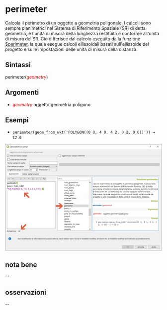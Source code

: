 # perimeter

Calcola il perimetro di un oggetto a geometria poligonale. I calcoli sono sempre planimetrici nel Sistema di Riferimento Spaziale (SR) di detta geometria, e l'unità di misura della lunghezza restituita è conforme all'unità di misura del SR. Ciò differisce dal calcolo eseguito dalla funzione [\$perimeter]($perimeter.html), la quale esegue calcoli ellissoidali basati sull'ellissoide del progetto e sulle impostazioni delle unità di misura della distanza.

## Sintassi

perimeter(_<span style="color:red;">geometry</span>_)

## Argomenti

* _<span style="color:red;">geometry</span>_ oggetto geometria poligono

## Esempi

* `perimeter(geom_from_wkt('POLYGON((0 0, 4 0, 4 2, 0 2, 0 0))')) → 12.0`

![](/img/geometria/perimeter/perimeter1.png)

## nota bene

--

## osservazioni

--
